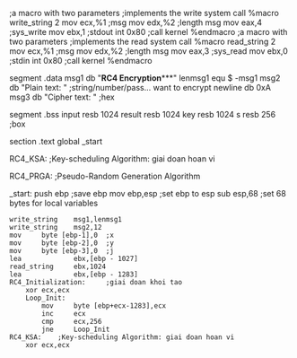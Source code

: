 ;a macro with two parameters
;implements the write system call
%macro write_string 2
    mov     ecx,%1      ;msg
    mov     edx,%2      ;length msg
    mov     eax,4       ;sys_write
    mov     ebx,1       ;stdout
    int     0x80        ;call kernel
%endmacro
;a macro with two parameters
;implements the read system call
%macro read_string 2
    mov     ecx,%1      ;msg
    mov     edx,%2      ;length msg
    mov     eax,3       ;sys_read
    mov     ebx,0       ;stdin
    int     0x80        ;call kernel
%endmacro

segment .data
    msg1    db "**************RC4 Encryption*****************"
    lenmsg1  equ $ -msg1
    msg2    db "Plain text: "    ;string/number/pass... want to encrypt
    newline db 0xA
    msg3    db "Cipher text: "   ;hex

segment .bss
    input resb 1024
    result  resb 1024
    key resb 1024
    s resb 256  ;box

section .text
    global _start




    

RC4_KSA:    ;Key-scheduling Algorithm: giai doan hoan vi

RC4_PRGA:   ;Pseudo-Random Generation Algorithm


_start:
    push    ebp                                     ;save ebp
	mov     ebp,esp                                 ;set ebp to esp
	sub     esp,68                                  ;set 68 bytes for local variables
    
    write_string    msg1,lenmsg1
    write_string    msg2,12
    mov     byte [ebp-1],0  ;x
    mov     byte [ebp-2],0  ;y
    mov     byte [ebp-3],0  ;j
    lea             ebx,[ebp - 1027]              
	read_string     ebx,1024
    lea             ebx,[ebp - 1283] 
    RC4_Initialization:     ;giai doan khoi tao
        xor ecx,ecx
        Loop_Init:
            mov     byte [ebp+ecx-1283],ecx
            inc     ecx
            cmp     ecx,256
            jne     Loop_Init
    RC4_KSA:    ;Key-scheduling Algorithm: giai doan hoan vi
        xor ecx,ecx






    
